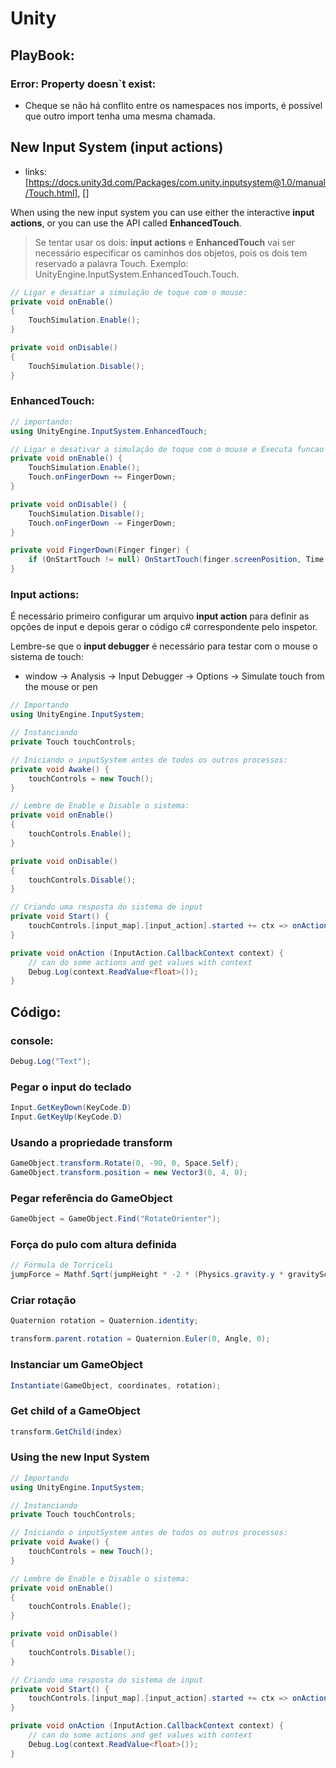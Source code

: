 # Unity

## PlayBook:

### Error: Property doesn`t exist:

- Cheque se não há conflito entre os namespaces nos imports, é possível que outro import tenha uma mesma chamada.

## New Input System (input actions)

- links: [https://docs.unity3d.com/Packages/com.unity.inputsystem@1.0/manual/Touch.html], []

When using the new input system you can use either the interactive **input actions**, or you can use the API called **EnhancedTouch**.

> Se tentar usar os dois: **input actions** e **EnhancedTouch** vai ser necessário especificar os caminhos dos objetos, pois os dois tem reservado a palavra Touch. Exemplo: UnityEngine.InputSystem.EnhancedTouch.Touch.

```c#
// Ligar e desatiar a simulação de toque com o mouse:
private void onEnable()
{
    TouchSimulation.Enable();
}

private void onDisable()
{
    TouchSimulation.Disable();
}
```

### EnhancedTouch:

```c#
// importando:
using UnityEngine.InputSystem.EnhancedTouch;

// Ligar e desativar a simulação de toque com o mouse e Executa funcao definida:
private void onEnable() {
    TouchSimulation.Enable();
    Touch.onFingerDown += FingerDown;
}

private void onDisable() {
    TouchSimulation.Disable();
    Touch.onFingerDown -= FingerDown;
}

private void FingerDown(Finger finger) {
    if (OnStartTouch != null) OnStartTouch(finger.screenPosition, Time.time);
}
```

### Input actions:

É necessário primeiro configurar um arquivo **input action** para definir as opções de input e depois gerar o código c# correspondente pelo inspetor.

Lembre-se que o **input debugger** é necessário para testar com o mouse o sistema de touch:

- window -> Analysis -> Input Debugger -> Options -> Simulate touch from the mouse or pen

```c#
// Importando
using UnityEngine.InputSystem;

// Instanciando
private Touch touchControls;

// Iniciando o inputSystem antes de todos os outros processos:
private void Awake() {
    touchControls = new Touch();
}

// Lembre de Enable e Disable o sistema:
private void onEnable()
{
    touchControls.Enable();
}

private void onDisable()
{
    touchControls.Disable();
}

// Criando uma resposta do sistema de input
private void Start() {
    touchControls.[input_map].[input_action].started += ctx => onAction(ctx);
}

private void onAction (InputAction.CallbackContext context) {
    // can do some actions and get values with context
    Debug.Log(context.ReadValue<float>());
}
```

## Código:

### console:

```c#
Debug.Log("Text");
```

### Pegar o input do teclado

```c#
Input.GetKeyDown(KeyCode.D)
Input.GetKeyUp(KeyCode.D)
```

### Usando a propriedade transform

```c#
GameObject.transform.Rotate(0, -90, 0, Space.Self);
GameObject.transform.position = new Vector3(0, 4, 0);
```

### Pegar referência do GameObject

```c#
GameObject = GameObject.Find("RotateOrienter");
```

### Força do pulo com altura definida

```c#
// Fórmula de Torriceli
jumpForce = Mathf.Sqrt(jumpHeight * -2 * (Physics.gravity.y * gravityScale));
```

### Criar rotação

```c#
Quaternion rotation = Quaternion.identity;

transform.parent.rotation = Quaternion.Euler(0, Angle, 0);
```

### Instanciar um GameObject

```c#
Instantiate(GameObject, coordinates, rotation);
```

### Get child of a GameObject

```c#
transform.GetChild(index)
```

### Using the new Input System

```c#
// Importando
using UnityEngine.InputSystem;

// Instanciando
private Touch touchControls;

// Iniciando o inputSystem antes de todos os outros processos:
private void Awake() {
    touchControls = new Touch();
}

// Lembre de Enable e Disable o sistema:
private void onEnable()
{
    touchControls.Enable();
}

private void onDisable()
{
    touchControls.Disable();
}

// Criando uma resposta do sistema de input
private void Start() {
    touchControls.[input_map].[input_action].started += ctx => onAction(ctx);
}

private void onAction (InputAction.CallbackContext context) {
    // can do some actions and get values with context
    Debug.Log(context.ReadValue<float>());
}
```

```

```
